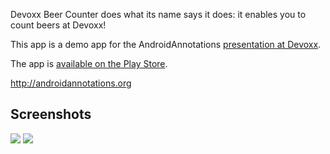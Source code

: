 Devoxx Beer Counter does what its name says it does: it enables you to count beers at Devoxx!

This app is a demo app for the AndroidAnnotations [presentation at Devoxx](http://goo.gl/vxJ5K).

The app is [available on the Play Store](https://play.google.com/store/apps/details?id=org.androidannotations.devoxx.beer).

http://androidannotations.org

## Screenshots

![](https://raw.github.com/pyricau/DevoxxBeerCounter/master/BeerCounter/screenshot1.png)
![](https://raw.github.com/pyricau/DevoxxBeerCounter/master/BeerCounter/screenshot2.png)